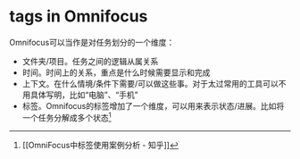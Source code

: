 # tags in Omnifocus

Omnifocus可以当作是对任务划分的一个维度：
* 文件夹/项目。任务之间的逻辑从属关系
* 时间。时间上的关系，重点是什么时候需要显示和完成
* 上下文。在什么情境/条件下需要/可以做这些事。对于太过常用的工具可以不用具体写明，比如“电脑”、“手机”
* 标签。Omnifocus的标签增加了一个维度，可以用来表示状态/进展。比如将一个任务分解成多个状态[^FF4907C05144]



[^FF4907C05144]: [[OmniFocus中标签使用案例分析 - 知乎]]